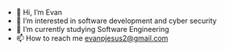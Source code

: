- 👋 Hi, I’m Evan
- 👀 I’m interested in software development and cyber security
- 🌱 I’m currently studying Software Engineering
- 📫 How to reach me evanpjesus2@gmail.com

